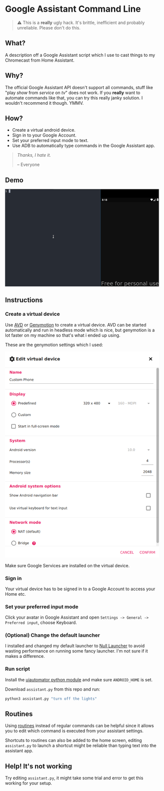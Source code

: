 # Google Assistant Command Line

> :warning: This is a **really** ugly hack. It's brittle, inefficient and
> probably unreliable. Please don't do this.

## What?

A description off a Google Assistant script which I use to cast things to my
Chromecast from Home Assistant.

## Why?

The official Google Assistant API doesn't support all commands, stuff like
"play *show* from *service* on *tv*" does not work. If you **really** want to
automate commands like that, you can try this really janky solution. I wouldn't
recommend it though. YMMV.

## How?

- Create a virtual android device.
- Sign in to your Google Account.
- Set your preferred input mode to text.
- Use ADB to automatically type commands in the Google Assistant app.

> *Thanks, I hate it.*
>
> – Everyone

## Demo

![Demo](demo.gif?raw=true "Demo")

## Instructions

### Create a virtual device

Use [AVD](https://developer.android.com/studio/run/managing-avds) or
[Genymotion](https://www.genymotion.com/) to create a virtual device. AVD can
be started automatically and run in headless mode which is nice, but genymotion
is a lot faster on my machine so that's what i ended up using.

These are the genymotion settings which I used:

![Genymotion settings](genymotion_settings.png?raw=true "Genymotion settings")

Make sure Google Services are installed on the virtual device.

### Sign in

Your virtual device has to be signed in to a Google Account to access your Home
etc.

### Set your preferred input mode

Click your avatar in Google Assistant and open `Settings -> General ->
Preferred input`, choose Keyboard.


### (Optional) Change the default launcher

I installed and changed my default launcher to [Null
Launcher](https://play.google.com/store/apps/details?id=com.notriddle.null_launcer&hl=en&gl=US)
to avoid wasting performance on running some fancy launcher. I'm not sure if it
makes a difference.

### Run script

Install the [uiautomator python
module](https://github.com/xiaocong/uiautomator) and make sure `ANDROID_HOME`
is set.

Download `assistant.py` from this repo and run:

```sh
python3 assistant.py "turn off the lights"
```

## Routines

Using
[routines](https://support.google.com/assistant/answer/7672035?co=GENIE.Platform%3DAndroid&hl=en)
instead of regular commands can be helpful since it allows you to edit which
command is executed from your assistant settings.

Shortcuts to routines can also be added to the home screen, editing
`assistant.py` to launch a shortcut might be reliable than typing text into the
assistant app.

## Help! It's not working

Try editing `assistant.py`, it might take some trial and error to get this
working for your setup.

